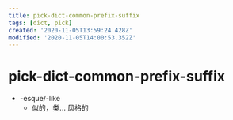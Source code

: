 ```yaml
---
title: pick-dict-common-prefix-suffix
tags: [dict, pick]
created: '2020-11-05T13:59:24.428Z'
modified: '2020-11-05T14:00:53.352Z'
---
```


# pick-dict-common-prefix-suffix

- -esque/-like
  - 似的，类... 风格的
